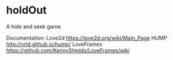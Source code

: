 # holdOut
A hide and seek game.

Documentation:
Love2d
https://love2d.org/wiki/Main_Page
HUMP
http://vrld.github.io/hump/
LoveFrames
https://github.com/KennyShields/LoveFrames/wiki
